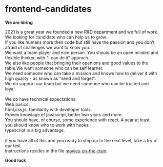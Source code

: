 # frontend-candidates

**We are hiring**

2021 is a great year we founded a new R&D department and we full of work.<br />
We looking for candidate who can help us to grow.<br />
If you like humans more then code but still have the passion and you don't afraid of challenges we want to know you.<br />
We want a team player and nice person. You should be an open minded and flexible thinker, with "I can do it" approch.<br />
We also like people that bringing their openions and good values to the table.We want someone who can be self learner.<br />
We need someone who can take a mission and knows how to deliver it with high quality - as known as "send and forget".<br />
We do support our team but we need someone who can be trusted and loyal.<br />
<br />
We do have technical expectations:<br />
Web basics:<br />
html,css,js, familiarity with developer tools.<br />
Proven knowlage of javascript, better two years and more.<br />
You should have, of course, some experience with react, A year at least. you should know who to work with hooks.<br />
typescript is a big advantage.<br />
<br />
if you have all of this and you ready to step up to the next level, take a try of our test.<br />
Instructions resides in the file [movies-on-the-train](https://github.com/rail-il/frontend-candidates/blob/master/movies-on-the-train).

**Good luck**
